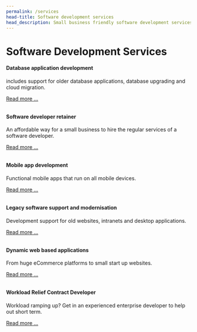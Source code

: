```yaml
---
permalink: /services
head-title: Software development services
head_description: Small business friendly software development services and enterprise level services.
---
```


# Software Development Services


<div class="container" id="services">
  <div class="row" >
    <div class="col-sm" style="margin-bottom:2rem">
        <div class="card">
            <div class="card-header" ><i class="fa fa-database icon-db x3"></i></div>
            <div class="card-body">
                <h4 class="card-title">Database application development</h4>
                <p class="card-text">includes support for older database applications, database upgrading and cloud migration.</p>
                <a href="/database-developer" class="btn btn-primary">Read more ...</a>
            </div>
        </div>    
    </div>
    <div class="col-sm" style="margin-bottom:2rem">
        <div class="card">
            <div class="card-header"><i class="fas fa-code icon-retainer x3" ></i></div>
            <div class="card-body">
                <h4 class="card-title">Software developer retainer</h4>
                <p class="card-text">An affordable way for a small business to hire the regular services of a software developer.</p>
                <a href="/software-developer-retainer" class="btn btn-primary">Read more ...</a>
            </div>
        </div>
    </div>
  </div>

  <div class="row">
    <div class="col-sm" style="margin-bottom:2rem">
        <div class="card" >
            <div class="card-header"><i class="fas fa-mobile-alt icon-mobile-app x3"></i></div>
            <div class="card-body">
                <h4 class="card-title">Mobile app development</h4>
                <p class="card-text">Functional mobile apps that run on all mobile devices.</p>
                <a href="/mobile-app-development" class="btn btn-primary">Read more ...</a>
            </div>
        </div>    
    </div>
    <div class="col-sm" style="margin-bottom:2rem">
        <div class="card">
            <div class="card-header" ><i class="far fa-save icon-legacy x3"></i></div>
            <div class="card-body">
                <h4 class="card-title">Legacy software support and modernisation</h4>
                <p class="card-text">Development support for old websites, intranets and desktop applications.</p>
                <a href="/legacy-applications" class="btn btn-primary">Read more ...</a>
            </div>
        </div>
    </div>
  </div>

   <div class="row">
    <div class="col-sm" style="margin-bottom:2rem">
        <div class="card">
            <div class="card-header"><i class="far fa-window-maximize icon-dev x3"></i></div>
            <div class="card-body">
                <h4 class="card-title">Dynamic web based applications</h4>
                <p class="card-text">From huge eCommerce platforms to small start up websites.</p>
                <a href="/web-developer" class="btn btn-primary">Read more ...</a>
            </div>
        </div>
    </div>
    <div class="col-sm" style="margin-bottom:2rem">
        <div class="card">
            <div class="card-header" ><i class="fas fa-sitemap icon-wlr x3"></i></div>
            <div class="card-body">
                <h4 class="card-title">Workload Relief Contract Developer</h4>
                <p class="card-text">Workload ramping up? Get in an experienced enterprise developer to help out short term.</p>
                <a href="/workload-relief-contractor" class="btn btn-primary">Read more ...</a>
            </div>
        </div>
    </div>
  </div>
</div>
